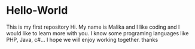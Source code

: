 # Hello-World
This is my first repository
Hi. My name is Malika and I like coding and I would like to learn more with you.
I know some programing languages like PHP, Java, c#...
I hope we will enjoy working together.
thanks
